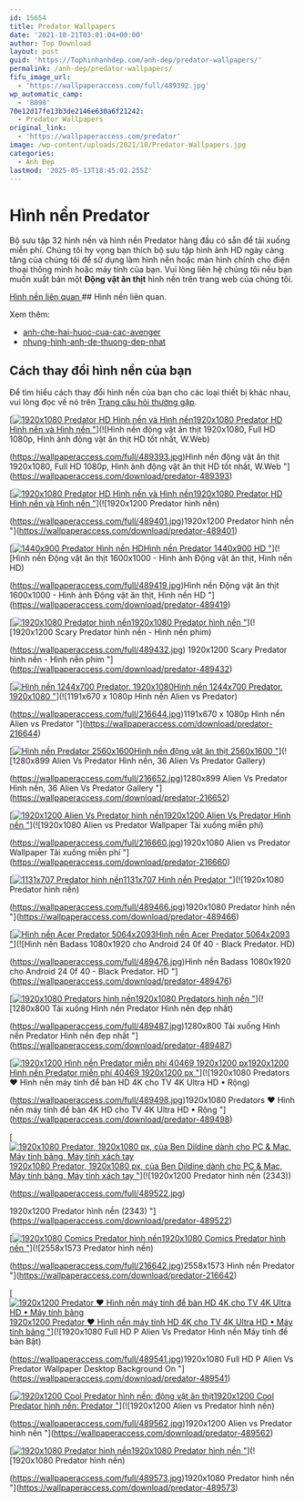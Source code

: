 ```yaml
---
id: 15654
title: Predator Wallpapers
date: '2021-10-21T03:01:04+00:00'
author: Top Download
layout: post
guid: 'https://Tophinhanhdep.com/anh-dep/predator-wallpapers/'
permalink: /anh-dep/predator-wallpapers/
fifu_image_url:
  - 'https://wallpaperaccess.com/full/489392.jpg'
wp_automatic_camp:
  - '8098'
70e12d17fe13b3de2146e630a6f21242:
  - Predator Wallpapers
original_link:
  - 'https://wallpaperaccess.com/predator'
image: /wp-content/uploads/2021/10/Predator-Wallpapers.jpg
categories:
  - Ảnh Đẹp
lastmod: '2025-05-13T18:45:02.255Z'
---
```

# Hình nền Predator

Bộ sưu tập 32 hình nền và hình nền Predator hàng đầu có sẵn để tải xuống miễn phí. Chúng tôi hy vọng bạn thích bộ sưu tập hình ảnh HD ngày càng tăng của chúng tôi để sử dụng làm hình nền hoặc màn hình chính cho điện thoại thông minh hoặc máy tính của bạn. Vui lòng liên hệ chúng tôi nếu bạn muốn xuất bản một **Động vật ăn thịt** hình nền trên trang web của chúng tôi.

[Hình nền liên quan ](#related) ## Hình nền liên quan.

   
 Xem thêm:

   
- [anh-che-hai-huoc-cua-cac-avenger](https://tophinhanhdep.com/anh-hai-huoc/anh-che-hai-huoc-cua-cac-avenger/)
- [nhung-hinh-anh-de-thuong-dep-nhat](https://tophinhanhdep.com/hinh-anh-de-thuong/nhung-hinh-anh-de-thuong-dep-nhat/)

## Cách thay đổi hình nền của bạn

Để tìm hiểu cách thay đổi hình nền của bạn cho các loại thiết bị khác nhau, vui lòng đọc về nó trên [Trang câu hỏi thường gặp](https://tophinhanhdep.com/faq/).

  
[[![1920x1080 Predator HD Hình nền và Hình nền](https://wallpaperaccess.com/full/489392.jpg)1920x1080 Predator HD Hình nền và Hình nền "](https://wallpaperaccess.com/download/predator-489392)](![Hình nền động vật ăn thịt 1920x1080, Full HD 1080p, Hình ảnh động vật ăn thịt HD tốt nhất, W.Web)

(https://wallpaperaccess.com/full/489393.jpg)Hình nền động vật ăn thịt 1920x1080, Full HD 1080p, Hình ảnh động vật ăn thịt HD tốt nhất, W.Web "](https://wallpaperaccess.com/download/predator-489393)

[[![1920x1080 Predator HD Hình nền và Hình nền](https://wallpaperaccess.com/full/489400.jpg)1920x1080 Predator HD Hình nền và Hình nền "](https://wallpaperaccess.com/download/predator-489400)](![1920x1200 Predator hình nền)

(https://wallpaperaccess.com/full/489401.jpg)1920x1200 Predator hình nền "](https://wallpaperaccess.com/download/predator-489401)

[[![1440x900 Predator Hình nền HD](https://wallpaperaccess.com/full/489416.jpg)Hình nền Predator 1440x900 HD "](https://wallpaperaccess.com/download/predator-489416)](![Hình nền Động vật ăn thịt 1600x1000 - Hình ảnh Động vật ăn thịt, Hình nền HD)

(https://wallpaperaccess.com/full/489419.jpg)Hình nền Động vật ăn thịt 1600x1000 - Hình ảnh Động vật ăn thịt, Hình nền HD "](https://wallpaperaccess.com/download/predator-489419)

[[![1920x1080 Predator hình nền](https://wallpaperaccess.com/full/489429.jpg)1920x1080 Predator hình nền "](https://wallpaperaccess.com/download/predator-489429)](![1920x1200 Scary Predator hình nền - Hình nền phim)

(https://wallpaperaccess.com/full/489432.jpg) 1920x1200 Scary Predator hình nền - Hình nền phim "](https://wallpaperaccess.com/download/predator-489432)

[[![Hình nền 1244x700 Predator.  1920x1080](https://wallpaperaccess.com/full/489439.jpg)Hình nền 1244x700 Predator. 1920x1080 "](https://wallpaperaccess.com/download/predator-489439)](![1191x670 x 1080p Hình nền Alien vs Predator)

(https://wallpaperaccess.com/full/216644.jpg)1191x670 x 1080p Hình nền Alien vs Predator "](https://wallpaperaccess.com/download/predator-216644)

[[![Hình nền Predator 2560x1600](https://wallpaperaccess.com/full/489450.jpg)Hình nền động vật ăn thịt 2560x1600 "](https://wallpaperaccess.com/download/predator-489450)](![1280x899 Alien Vs Predator Hình nền, 36 Alien Vs Predator Gallery)

(https://wallpaperaccess.com/full/216652.jpg)1280x899 Alien Vs Predator Hình nền, 36 Alien Vs Predator Gallery "](https://wallpaperaccess.com/download/predator-216652)

[[![1920x1200 Alien Vs Predator hình nền](https://wallpaperaccess.com/full/228937.jpg)1920x1200 Alien Vs Predator Hình nền "](https://wallpaperaccess.com/download/predator-228937)](![1920x1080 Alien vs Predator Wallpaper Tải xuống miễn phí)

(https://wallpaperaccess.com/full/216660.jpg)1920x1080 Alien vs Predator Wallpaper Tải xuống miễn phí "](https://wallpaperaccess.com/download/predator-216660)

[[![1131x707 Predator hình nền](https://wallpaperaccess.com/full/489460.jpg)1131x707 Hình nền Predator "](https://wallpaperaccess.com/download/predator-489460)](![1920x1080 Predator hình nền)

(https://wallpaperaccess.com/full/489466.jpg)1920x1080 Predator hình nền "](https://wallpaperaccess.com/download/predator-489466)

[[![Hình nền Acer Predator 5064x2093](https://wallpaperaccess.com/full/489469.jpg)Hình nền Acer Predator 5064x2093 "](https://wallpaperaccess.com/download/predator-489469)](![Hình nền Badass 1080x1920 cho Android 24 0f 40 - Black Predator.  HD)

(https://wallpaperaccess.com/full/489476.jpg)Hình nền Badass 1080x1920 cho Android 24 0f 40 - Black Predator. HD "](https://wallpaperaccess.com/download/predator-489476)

[[![1920x1080 Predators hình nền](https://wallpaperaccess.com/full/489483.jpg)1920x1080 Predators hình nền "](https://wallpaperaccess.com/download/predator-489483)](![1280x800 Tải xuống Hình nền Predator Hình nền đẹp nhất)

(https://wallpaperaccess.com/full/489487.jpg)1280x800 Tải xuống Hình nền Predator Hình nền đẹp nhất "](https://wallpaperaccess.com/download/predator-489487)

[[![1920x1200 Hình nền Predator miễn phí 40469 1920x1200 px](https://wallpaperaccess.com/full/489492.jpg)1920x1200 Hình nền Predator miễn phí 40469 1920x1200 px "](https://wallpaperaccess.com/download/predator-489492)](![1920x1080 Predators ❤ Hình nền máy tính để bàn HD 4K cho TV 4K Ultra HD • Rộng)

(https://wallpaperaccess.com/full/489498.jpg)1920x1080 Predators ❤ Hình nền máy tính để bàn 4K HD cho TV 4K Ultra HD • Rộng "](https://wallpaperaccess.com/download/predator-489498)

[[![1920x1080 Predator, 1920x1080 px, của Ben Dildine dành cho PC & Mac, Máy tính bảng, Máy tính xách tay](https://wallpaperaccess.com/full/489504.jpg)1920x1080 Predator, 1920x1080 px, của Ben Dildine dành cho PC &amp; Mac, Máy tính bảng, Máy tính xách tay "](https://wallpaperaccess.com/download/predator-489504)](![1920x1200 Predator hình nền (2343))

(https://wallpaperaccess.com/full/489522.jpg)

1920x1200 Predator hình nền (2343) "](https://wallpaperaccess.com/download/predator-489522)

[[![1920x1080 Comics Predator hình nền](https://wallpaperaccess.com/full/489527.jpg)1920x1080 Comics Predator hình nền "](https://wallpaperaccess.com/download/predator-489527)](![2558x1573 Predator hình nền)

(https://wallpaperaccess.com/full/216642.jpg)2558x1573 Hình nền Predator "](https://wallpaperaccess.com/download/predator-216642)

[[![1920x1200 Predator ❤ Hình nền máy tính để bàn HD 4K cho TV 4K Ultra HD • Máy tính bảng](https://wallpaperaccess.com/full/489537.jpg)1920x1200 Predator ❤ Hình nền máy tính HD 4K cho TV 4K Ultra HD • Máy tính bảng "](https://wallpaperaccess.com/download/predator-489537)](![1920x1080 Full HD P Alien Vs Predator Hình nền Máy tính để bàn Bật)

(https://wallpaperaccess.com/full/489541.jpg)1920x1080 Full HD P Alien Vs Predator Wallpaper Desktop Background On "](https://wallpaperaccess.com/download/predator-489541)

[[![1920x1200 Cool Predator hình nền: động vật ăn thịt](https://wallpaperaccess.com/full/489555.jpg)1920x1200 Cool Predator hình nền: Predator "](https://wallpaperaccess.com/download/predator-489555)](![1920x1200 Alien vs Predator hình nền)

(https://wallpaperaccess.com/full/489562.jpg)1920x1200 Alien vs Predator hình nền "](https://wallpaperaccess.com/download/predator-489562)

[[![1920x1080 Predator hình nền](https://wallpaperaccess.com/full/489568.jpg)1920x1080 Predator hình nền "](https://wallpaperaccess.com/download/predator-489568)](![1920x1080 Predator hình nền)

(https://wallpaperaccess.com/full/489573.jpg)1920x1080 Predator hình nền "](https://wallpaperaccess.com/download/predator-489573)
